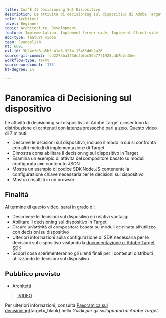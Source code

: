 ```yaml
---
title: Cos’È Il Decisioning Sul Dispositivo
description: Le attività di decisioning sul dispositivo di Adobe Target consentono la distribuzione di contenuti con latenza pressoché pari a zero. Guarda questo video per scoprire le decisioni sul dispositivo e come abilitarlo.
role: Architect
level: Beginner
topic: Architecture, Development
feature: Implementation, Implement Server-side, Implement Client-side
doc-type: feature video
team: Evangelism
kt: 6691
exl-id: 3b24efd3-a5b3-41a6-92f4-15433ddb2a26
source-git-commit: fcd2273ba373dc2b3bc59a77f1925cdb7b2ed3ee
workflow-type: tm+mt
source-wordcount: '173'
ht-degree: 1%

---
```


# Panoramica di Decisioning sul dispositivo

Le attività di decisioning sul dispositivo di Adobe Target consentono la distribuzione di contenuti con latenza pressoché pari a zero. Questo video di 7 minuti:

* Descrive le decisioni sul dispositivo, incluso il modo in cui si confronta con altri metodi di implementazione di Target
* Dimostra come abilitare il decisioning sul dispositivo in Target
* Esamina un esempio di attività del compositore basato su moduli configurata con contenuto JSON
* Mostra un esempio di codice SDK Node.JS contenente la configurazione chiave necessaria per le decisioni sul dispositivo
* Mostra i risultati in un browser

## Finalità

Al termine di questo video, sarai in grado di:

* Descrivere le decisioni sul dispositivo e i relativi vantaggi
* Abilitare il decisioning sul dispositivo in Target
* Creare un’attività di compositore basata su moduli destinata all’utilizzo con decisioni su dispositivo
* Ulteriori informazioni sulla configurazione di SDK necessaria per le decisioni sul dispositivo visitando la [documentazione di Adobe Target SDK](https://experienceleague.adobe.com/it/docs/target-dev/developer/server-side/on-device-decisioning/overview)
* Scopri cosa sperimenteranno gli utenti finali per i contenuti distribuiti utilizzando le decisioni sul dispositivo

## Pubblico previsto

* Architetti

>[!VIDEO](https://video.tv.adobe.com/v/329032/?quality=12)

Per ulteriori informazioni, consulta [Panoramica sul decisioning](https://experienceleague.adobe.com/docs/target-dev/developer/server-side/on-device-decisioning/overview.html?lang=it){target=_blank} nella *Guida per gli sviluppatori di Adobe Target*.
